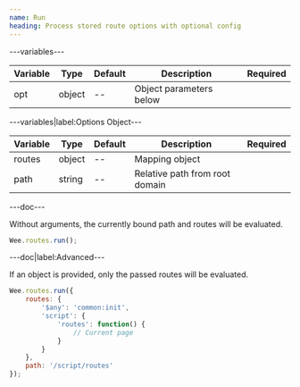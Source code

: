 ```yaml
---
name: Run
heading: Process stored route options with optional config
---
```


---variables---

| Variable | Type | Default | Description | Required |
| -- | -- | -- | -- | -- |
| opt| object | -- | Object parameters below ||

---variables|label:Options Object---

| Variable | Type | Default | Description | Required |
| -- | -- | -- | -- | -- |
| routes | object | -- | Mapping object ||
| path | string | -- | Relative path from root domain ||

---doc---

Without arguments, the currently bound path and routes will be evaluated.

```javascript
Wee.routes.run();
```

---doc|label:Advanced---

If an object is provided, only the passed routes will be evaluated.

```javascript
Wee.routes.run({
	routes: {
		'$any': 'common:init',
		'script': {
			'routes': function() {
				// Current page
			}
		}
	},
	path: '/script/routes'
});
```